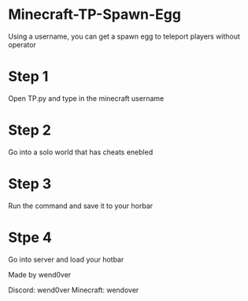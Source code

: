 # Minecraft-TP-Spawn-Egg
Using a username, you can get a spawn egg to teleport players without operator

# Step 1
Open TP.py and type in the minecraft username

# Step 2
Go into a solo world that has cheats enebled

# Step 3
Run the command and save it to your horbar

# Stpe 4
Go into server and load your hotbar

Made by wend0ver

Discord: wend0ver
Minecraft: wendover
